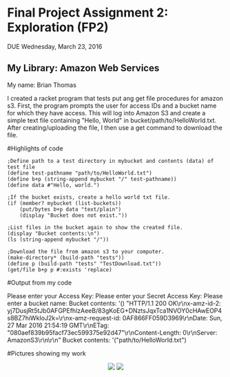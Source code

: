 # Final Project Assignment 2: Exploration (FP2)
DUE Wednesday, March 23, 2016

## My Library: Amazon Web Services
My name: Brian Thomas

I created a racket program that tests put ang get file procedures for amazon s3. First, the program prompts the user for access IDs and a bucket name for which they have access. This will log into Amazon S3 and create a simple text file containing "Hello, World" in bucket/path/to/HelloWorld.txt. After creating/uploading the file, I then use a get command to download the file. 

#Highlights of code

```
;Define path to a test directory in mybucket and contents (data) of test file
(define test-pathname "path/to/HelloWorld.txt")
(define b+p (string-append mybucket "/" test-pathname))
(define data #"Hello, world.")

;If the bucket exists, create a hello world txt file.
(if (member? mybucket (list-buckets))
    (put/bytes b+p data "text/plain")
    (display "Bucket does not exist."))

;List files in the bucket again to show the created file.
(display "Bucket contents:\n")
(ls (string-append mybucket "/"))

;Download the file from amazon s3 to your computer.
(make-directory* (build-path "tests"))
(define p (build-path "tests" "TestDownload.txt"))
(get/file b+p p #:exists 'replace)

 ```

#Output from my code

Please enter your Access Key:
Please enter your Secret Access Key:
Please enter a bucket name:
Bucket contents:
'()
"HTTP/1.1 200 OK\r\nx-amz-id-2: yj7DusjRt5tJb0AFGPEfhlzAeeB/83gKoEG+DNztsJqxTca1NVOY0cHAwEOP4s8BZ7hiWkIoJ2k=\r\nx-amz-request-id: 0AF866FF059D3969\r\nDate: Sun, 27 Mar 2016 21:54:19 GMT\r\nETag: \"080aef839b95facf73ec599375e92d47\"\r\nContent-Length: 0\r\nServer: AmazonS3\r\n\r\n"
Bucket contents:
'("path/to/HelloWorld.txt")
> 


#Pictures showing my work
<p align="center">
  <img src="https://raw.githubusercontent.com/jumpyhoof/FP2/master/Output.png"/>
  <img src="https://raw.githubusercontent.com/jumpyhoof/FP2/master/S3.png"/>
</p>
